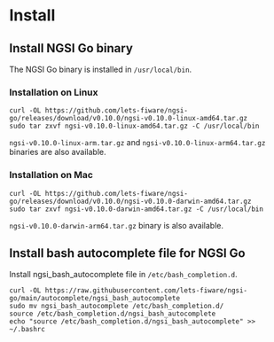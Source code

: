 # Install

## Install NGSI Go binary

The NGSI Go binary is installed in `/usr/local/bin`.

### Installation on Linux

```console
curl -OL https://github.com/lets-fiware/ngsi-go/releases/download/v0.10.0/ngsi-v0.10.0-linux-amd64.tar.gz
sudo tar zxvf ngsi-v0.10.0-linux-amd64.tar.gz -C /usr/local/bin
```

`ngsi-v0.10.0-linux-arm.tar.gz` and `ngsi-v0.10.0-linux-arm64.tar.gz` binaries are also available.

### Installation on Mac

```console
curl -OL https://github.com/lets-fiware/ngsi-go/releases/download/v0.10.0/ngsi-v0.10.0-darwin-amd64.tar.gz
sudo tar zxvf ngsi-v0.10.0-darwin-amd64.tar.gz -C /usr/local/bin
```

`ngsi-v0.10.0-darwin-arm64.tar.gz` binary is also available.

## Install bash autocomplete file for NGSI Go

Install ngsi_bash_autocomplete file in `/etc/bash_completion.d`.

```console
curl -OL https://raw.githubusercontent.com/lets-fiware/ngsi-go/main/autocomplete/ngsi_bash_autocomplete
sudo mv ngsi_bash_autocomplete /etc/bash_completion.d/
source /etc/bash_completion.d/ngsi_bash_autocomplete
echo "source /etc/bash_completion.d/ngsi_bash_autocomplete" >> ~/.bashrc
```

